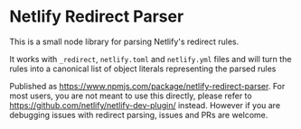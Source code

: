 # Netlify Redirect Parser

This is a small node library for parsing Netlify's redirect rules.

It works with `_redirect`, `netlify.toml` and `netlify.yml` files and will
turn the rules into a canonical list of object literals representing
the parsed rules

Published as https://www.npmjs.com/package/netlify-redirect-parser. For most users, you are not meant to use this directly, please refer to https://github.com/netlify/netlify-dev-plugin/ instead. However if you are debugging issues with redirect parsing, issues and PRs are welcome.
